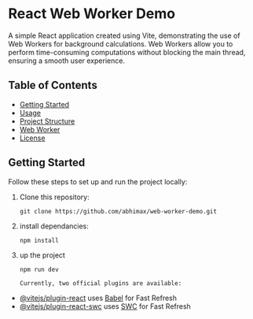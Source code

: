 # React Web Worker Demo

A simple React application created using Vite, demonstrating the use of Web Workers for background calculations. Web Workers allow you to perform time-consuming computations without blocking the main thread, ensuring a smooth user experience.

## Table of Contents

- [Getting Started](#getting-started)
- [Usage](#usage)
- [Project Structure](#project-structure)
- [Web Worker](#web-worker)
- [License](#license)

## Getting Started

Follow these steps to set up and run the project locally:

1. Clone this repository:

   ```shell
   git clone https://github.com/abhimax/web-worker-demo.git

   ```

2. install dependancies:
   ```shell
   npm install
   ```
3. up the project

   ```shell
   npm run dev

   Currently, two official plugins are available:
   ```

- [@vitejs/plugin-react](https://github.com/vitejs/vite-plugin-react/blob/main/packages/plugin-react/README.md) uses [Babel](https://babeljs.io/) for Fast Refresh
- [@vitejs/plugin-react-swc](https://github.com/vitejs/vite-plugin-react-swc) uses [SWC](https://swc.rs/) for Fast Refresh
